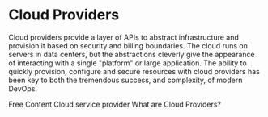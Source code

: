 # Cloud Providers

Cloud providers provide a layer of APIs to abstract infrastructure and provision it based on security and billing boundaries. The cloud runs on servers in data centers, but the abstractions cleverly give the appearance of interacting with a single "platform" or large application. The ability to quickly provision, configure and secure resources with cloud providers has been key to both the tremendous success, and complexity, of modern DevOps.

<ResourceGroupTitle>Free Content</ResourceGroupTitle>
<BadgeLink colorScheme='yellow' badgeText='Read' href='https://www.techtarget.com/searchitchannel/definition/cloud-service-provider-cloud-provider'>Cloud service provider</BadgeLink>
<BadgeLink colorScheme='yellow' badgeText='Read' href='https://www.redhat.com/en/topics/cloud-computing/what-are-cloud-providers'>What are Cloud Providers?</BadgeLink>
